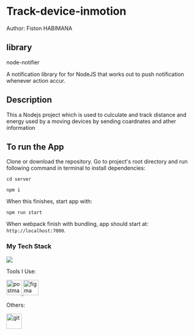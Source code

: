 # Track-device-inmotion

Author: Fiston HABIMANA

## library

node-notifier

A notification library for for NodeJS that works out to push notification whenever action accur.

## Description

This a Nodejs project which is used to culculate and track distance and energy used by a moving devices by sending coardnates and ather information

## To run the App

Clone or download the repository.
Go to project's root directory and run following command in terminal to install dependencies:

`cd server`

`npm i`

When this finishes, start app with:

`npm run start`

When webpack finish with bundling, app should start at: `http://localhost:7000`.


### My Tech Stack

<a href="https://cdnlogo.com/logo/nodejs_42584.html"><img src="https://cdn.cdnlogo.com/logos/n/22/nodejs.svg"></a>

Tools I Use:

<a href="https://postman.com" target="_blank"> <img src="https://www.vectorlogo.zone/logos/getpostman/getpostman-icon.svg" alt="postman" width="40" height="40"/> </a>
<a href="https://www.figma.com/" target="_blank"> <img src="https://www.vectorlogo.zone/logos/figma/figma-icon.svg" alt="figma" width="40" height="40"/> </a>

Others:

<a href="https://git-scm.com/" target="_blank"> <img src="https://www.vectorlogo.zone/logos/git-scm/git-scm-icon.svg" alt="git" width="40" height="40"/> </a>
